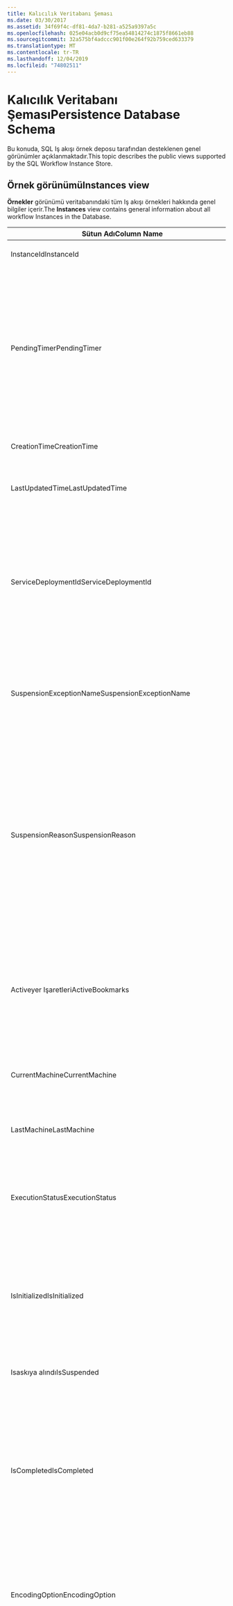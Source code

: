 ```yaml
---
title: Kalıcılık Veritabanı Şeması
ms.date: 03/30/2017
ms.assetid: 34f69f4c-df81-4da7-b281-a525a9397a5c
ms.openlocfilehash: 025e04acb0d9cf75ea54814274c1875f8661eb88
ms.sourcegitcommit: 32a575bf4adccc901f00e264f92b759ced633379
ms.translationtype: MT
ms.contentlocale: tr-TR
ms.lasthandoff: 12/04/2019
ms.locfileid: "74802511"
---
```

# <a name="persistence-database-schema"></a><span data-ttu-id="e96e2-102">Kalıcılık Veritabanı Şeması</span><span class="sxs-lookup"><span data-stu-id="e96e2-102">Persistence Database Schema</span></span>
<span data-ttu-id="e96e2-103">Bu konuda, SQL Iş akışı örnek deposu tarafından desteklenen genel görünümler açıklanmaktadır.</span><span class="sxs-lookup"><span data-stu-id="e96e2-103">This topic describes the public views supported by the SQL Workflow Instance Store.</span></span>  
  
## <a name="instances-view"></a><span data-ttu-id="e96e2-104">Örnek görünümü</span><span class="sxs-lookup"><span data-stu-id="e96e2-104">Instances view</span></span>  
 <span data-ttu-id="e96e2-105">**Örnekler** görünümü veritabanındaki tüm Iş akışı örnekleri hakkında genel bilgiler içerir.</span><span class="sxs-lookup"><span data-stu-id="e96e2-105">The **Instances** view contains general information about all workflow Instances in the Database.</span></span>  
  
|<span data-ttu-id="e96e2-106">Sütun Adı</span><span class="sxs-lookup"><span data-stu-id="e96e2-106">Column Name</span></span>|<span data-ttu-id="e96e2-107">Sütun türü</span><span class="sxs-lookup"><span data-stu-id="e96e2-107">Column Type</span></span>|<span data-ttu-id="e96e2-108">Açıklama</span><span class="sxs-lookup"><span data-stu-id="e96e2-108">Description</span></span>|  
|-----------------|-----------------|-----------------|  
|<span data-ttu-id="e96e2-109">InstanceId</span><span class="sxs-lookup"><span data-stu-id="e96e2-109">InstanceId</span></span>|<span data-ttu-id="e96e2-110">Benzersiz tanımlayıcı</span><span class="sxs-lookup"><span data-stu-id="e96e2-110">UniqueIdentifier</span></span>|<span data-ttu-id="e96e2-111">Bir iş akışı örneğinin KIMLIĞI.</span><span class="sxs-lookup"><span data-stu-id="e96e2-111">The ID of a workflow instance.</span></span>|  
|<span data-ttu-id="e96e2-112">PendingTimer</span><span class="sxs-lookup"><span data-stu-id="e96e2-112">PendingTimer</span></span>|<span data-ttu-id="e96e2-113">DateTime</span><span class="sxs-lookup"><span data-stu-id="e96e2-113">DateTime</span></span>|<span data-ttu-id="e96e2-114">Bir gecikme etkinliğinde iş akışının engellenip engellenmediğini ve Zamanlayıcının süresi dolduktan sonra devam edecek olduğunu gösterir.</span><span class="sxs-lookup"><span data-stu-id="e96e2-114">Indicates that the workflow is blocked on a Delay activity and will be resumed after the timer expires.</span></span> <span data-ttu-id="e96e2-115">İş akışı, bir zamanlayıcının süre sonu beklenememesi durumunda bu değer null olabilir.</span><span class="sxs-lookup"><span data-stu-id="e96e2-115">This value can be null if the workflow is not blocked waiting on a timer to expire.</span></span>|  
|<span data-ttu-id="e96e2-116">CreationTime</span><span class="sxs-lookup"><span data-stu-id="e96e2-116">CreationTime</span></span>|<span data-ttu-id="e96e2-117">DateTime</span><span class="sxs-lookup"><span data-stu-id="e96e2-117">DateTime</span></span>|<span data-ttu-id="e96e2-118">İş akışının ne zaman oluşturulduğunu gösterir.</span><span class="sxs-lookup"><span data-stu-id="e96e2-118">Indicates when the workflow was created.</span></span>|  
|<span data-ttu-id="e96e2-119">LastUpdatedTime</span><span class="sxs-lookup"><span data-stu-id="e96e2-119">LastUpdatedTime</span></span>|<span data-ttu-id="e96e2-120">DateTime</span><span class="sxs-lookup"><span data-stu-id="e96e2-120">DateTime</span></span>|<span data-ttu-id="e96e2-121">İş akışının veritabanına son ne zaman kalıcı olduğunu gösterir.</span><span class="sxs-lookup"><span data-stu-id="e96e2-121">Indicates the last time that the workflow was persisted to the database.</span></span>|  
|<span data-ttu-id="e96e2-122">ServiceDeploymentId</span><span class="sxs-lookup"><span data-stu-id="e96e2-122">ServiceDeploymentId</span></span>|<span data-ttu-id="e96e2-123">BigInt</span><span class="sxs-lookup"><span data-stu-id="e96e2-123">BigInt</span></span>|<span data-ttu-id="e96e2-124">[Servicedağıtımlar] görünümüne yabancı anahtar işlevi görür.</span><span class="sxs-lookup"><span data-stu-id="e96e2-124">Acts as a foreign key to the [ServiceDeployments] view.</span></span> <span data-ttu-id="e96e2-125">Geçerli iş akışı örneği, Web 'de barındırılan bir hizmetin bir örneğidir, bu sütunda bir değer bulunur, aksi takdirde NULL olarak ayarlanır.</span><span class="sxs-lookup"><span data-stu-id="e96e2-125">If the current workflow instance is an instance of a web-hosted service, then this column has a value, otherwise it is set to NULL.</span></span>|  
|<span data-ttu-id="e96e2-126">SuspensionExceptionName</span><span class="sxs-lookup"><span data-stu-id="e96e2-126">SuspensionExceptionName</span></span>|<span data-ttu-id="e96e2-127">Nvarchar (450)</span><span class="sxs-lookup"><span data-stu-id="e96e2-127">Nvarchar(450)</span></span>|<span data-ttu-id="e96e2-128">İş akışının askıya alınmasına neden olan özel durumun türünü (örn. InvalidOperationException) belirtir.</span><span class="sxs-lookup"><span data-stu-id="e96e2-128">Indicates the type of exception (e.g. InvalidOperationException) that caused the workflow to suspend.</span></span>|  
|<span data-ttu-id="e96e2-129">SuspensionReason</span><span class="sxs-lookup"><span data-stu-id="e96e2-129">SuspensionReason</span></span>|<span data-ttu-id="e96e2-130">Nvarchar (max)</span><span class="sxs-lookup"><span data-stu-id="e96e2-130">Nvarchar(max)</span></span>|<span data-ttu-id="e96e2-131">Iş akışı örneğinin neden askıya alındığını gösterir.</span><span class="sxs-lookup"><span data-stu-id="e96e2-131">Indicates why the Workflow Instance was suspended.</span></span> <span data-ttu-id="e96e2-132">Bir özel durum örneğin askıya alınmasına neden olursa, bu sütun özel durumla ilişkili iletiyi içerir.</span><span class="sxs-lookup"><span data-stu-id="e96e2-132">If an exception caused the instance to suspend, then this column contains the message associated with the exception.</span></span><br /><br /> <span data-ttu-id="e96e2-133">Örnek el ile askıya alınmışsa, bu sütun örneği askıya almak için Kullanıcı tarafından belirtilen nedeni içerir.</span><span class="sxs-lookup"><span data-stu-id="e96e2-133">If the instance was manually suspended, then this column contains the user-specified reason for suspending the instance.</span></span>|  
|<span data-ttu-id="e96e2-134">Activeyer Işaretleri</span><span class="sxs-lookup"><span data-stu-id="e96e2-134">ActiveBookmarks</span></span>|<span data-ttu-id="e96e2-135">Nvarchar (max)</span><span class="sxs-lookup"><span data-stu-id="e96e2-135">Nvarchar(max)</span></span>|<span data-ttu-id="e96e2-136">İş akışı örneği boşta ise, bu özellik örneğin hangi yer işaretlerinin engellendiğini gösterir.</span><span class="sxs-lookup"><span data-stu-id="e96e2-136">If the workflow Instance is Idle, this property indicates what bookmarks the instance is blocked on.</span></span> <span data-ttu-id="e96e2-137">Örnek boşta değilse, bu sütun NULL olur.</span><span class="sxs-lookup"><span data-stu-id="e96e2-137">If the Instance is not idle, then this column is NULL.</span></span>|  
|<span data-ttu-id="e96e2-138">CurrentMachine</span><span class="sxs-lookup"><span data-stu-id="e96e2-138">CurrentMachine</span></span>|<span data-ttu-id="e96e2-139">nvarchar (128)</span><span class="sxs-lookup"><span data-stu-id="e96e2-139">Nvarchar(128)</span></span>|<span data-ttu-id="e96e2-140">Bilgisayar adının şu anda bellekte yüklü iş akışı örneği olduğunu gösterir.</span><span class="sxs-lookup"><span data-stu-id="e96e2-140">Indicates the name of the computer currently has the workflow Instance loaded in memory.</span></span>|  
|<span data-ttu-id="e96e2-141">LastMachine</span><span class="sxs-lookup"><span data-stu-id="e96e2-141">LastMachine</span></span>|<span data-ttu-id="e96e2-142">Nvarchar (450)</span><span class="sxs-lookup"><span data-stu-id="e96e2-142">Nvarchar(450)</span></span>|<span data-ttu-id="e96e2-143">İş akışı örneğini yükleyen son bilgisayarı gösterir.</span><span class="sxs-lookup"><span data-stu-id="e96e2-143">Indicates the last computer that loaded the workflow instance.</span></span>|  
|<span data-ttu-id="e96e2-144">ExecutionStatus</span><span class="sxs-lookup"><span data-stu-id="e96e2-144">ExecutionStatus</span></span>|<span data-ttu-id="e96e2-145">Nvarchar (450)</span><span class="sxs-lookup"><span data-stu-id="e96e2-145">Nvarchar(450)</span></span>|<span data-ttu-id="e96e2-146">Iş akışının geçerli yürütme durumunu gösterir.</span><span class="sxs-lookup"><span data-stu-id="e96e2-146">Indicates the current execution state of the Workflow.</span></span> <span data-ttu-id="e96e2-147">Olası durumlar **yürütme**, **Boşta**ve **kapalı**durumlarını içerir.</span><span class="sxs-lookup"><span data-stu-id="e96e2-147">Possible states include **Executing**, **Idle**, **Closed**.</span></span>|  
|<span data-ttu-id="e96e2-148">IsInitialized</span><span class="sxs-lookup"><span data-stu-id="e96e2-148">IsInitialized</span></span>|<span data-ttu-id="e96e2-149">bit</span><span class="sxs-lookup"><span data-stu-id="e96e2-149">Bit</span></span>|<span data-ttu-id="e96e2-150">İş akışı örneğinin başlatılmış olup olmadığını gösterir.</span><span class="sxs-lookup"><span data-stu-id="e96e2-150">Indicates whether the workflow instance has been initialized.</span></span> <span data-ttu-id="e96e2-151">Başlatılmış bir iş akışı örneği, en az bir kez kalıcı olan bir iş akışı örneğidir.</span><span class="sxs-lookup"><span data-stu-id="e96e2-151">An initialized workflow instance is a workflow instance that has been persisted at least once.</span></span>|  
|<span data-ttu-id="e96e2-152">Isaskıya alındı</span><span class="sxs-lookup"><span data-stu-id="e96e2-152">IsSuspended</span></span>|<span data-ttu-id="e96e2-153">bit</span><span class="sxs-lookup"><span data-stu-id="e96e2-153">Bit</span></span>|<span data-ttu-id="e96e2-154">İş akışı örneğinin askıya alınıp alınmadığını gösterir.</span><span class="sxs-lookup"><span data-stu-id="e96e2-154">Indicates whether the workflow instance has been suspended.</span></span>|  
|<span data-ttu-id="e96e2-155">IsCompleted</span><span class="sxs-lookup"><span data-stu-id="e96e2-155">IsCompleted</span></span>|<span data-ttu-id="e96e2-156">bit</span><span class="sxs-lookup"><span data-stu-id="e96e2-156">Bit</span></span>|<span data-ttu-id="e96e2-157">Iş akışı örneğinin yürütülmesinin tamamlanıp bitmediğini belirtir.</span><span class="sxs-lookup"><span data-stu-id="e96e2-157">Indicates whether the Workflow Instance has finished executing.</span></span> <span data-ttu-id="e96e2-158">**Note:**  IIF, **InstanceCompletionAction** özelliği **DeleteAll**olarak ayarlanmış, örnekler tamamlandıktan sonra görünümden kaldırılır.</span><span class="sxs-lookup"><span data-stu-id="e96e2-158">**Note:**  Iif the **InstanceCompletionAction** property is set to **DeleteAll**, the instances are removed from the view upon completion.</span></span>|  
|<span data-ttu-id="e96e2-159">EncodingOption</span><span class="sxs-lookup"><span data-stu-id="e96e2-159">EncodingOption</span></span>|<span data-ttu-id="e96e2-160">Iç</span><span class="sxs-lookup"><span data-stu-id="e96e2-160">TinyInt</span></span>|<span data-ttu-id="e96e2-161">Veri özelliklerini seri hale getirmek için kullanılan kodlamayı açıklar.</span><span class="sxs-lookup"><span data-stu-id="e96e2-161">Describes the encoding used to serialize the data properties.</span></span><br /><br /> <span data-ttu-id="e96e2-162">-0 – kodlama yok</span><span class="sxs-lookup"><span data-stu-id="e96e2-162">-   0 – No encoding</span></span><br /><span data-ttu-id="e96e2-163">-1 – GzipStream</span><span class="sxs-lookup"><span data-stu-id="e96e2-163">-   1 – GzipStream</span></span>|  
|<span data-ttu-id="e96e2-164">ReadWritePrimitiveDataProperties</span><span class="sxs-lookup"><span data-stu-id="e96e2-164">ReadWritePrimitiveDataProperties</span></span>|<span data-ttu-id="e96e2-165">Varbinary (max)</span><span class="sxs-lookup"><span data-stu-id="e96e2-165">Varbinary(max)</span></span>|<span data-ttu-id="e96e2-166">Örnek yüklendiğinde iş akışı çalışma zamanına geri sağlanacak serileştirilmiş örnek veri özelliklerini içerir.</span><span class="sxs-lookup"><span data-stu-id="e96e2-166">Contains serialized instance data properties that will be provided back to the workflow Runtime when the instance is loaded.</span></span><br /><br /> <span data-ttu-id="e96e2-167">Her ilkel özellik yerel bir CLR türüdür ve bu, Blobun serisini kaldırmak için özel derlemeler gerekmediği anlamına gelir.</span><span class="sxs-lookup"><span data-stu-id="e96e2-167">Each primitive property is a native CLR type, which means that no special assemblies are needed to deserialize the blob.</span></span>|  
|<span data-ttu-id="e96e2-168">WriteOnlyPrimitiveDataProperties</span><span class="sxs-lookup"><span data-stu-id="e96e2-168">WriteOnlyPrimitiveDataProperties</span></span>|<span data-ttu-id="e96e2-169">Varbinary (max)</span><span class="sxs-lookup"><span data-stu-id="e96e2-169">Varbinary(max)</span></span>|<span data-ttu-id="e96e2-170">Örnek yüklendiğinde iş akışı çalışma zamanına geri sağlanmayan serileştirilmiş örnek veri özelliklerini içerir.</span><span class="sxs-lookup"><span data-stu-id="e96e2-170">Contains serialized instance data properties that are not provided back to the workflow runtime when the instance is loaded.</span></span><br /><br /> <span data-ttu-id="e96e2-171">Her ilkel özellik yerel bir CLR türüdür ve bu, Blobun serisini kaldırmak için özel derlemeler gerekmediği anlamına gelir.</span><span class="sxs-lookup"><span data-stu-id="e96e2-171">Each primitive property is a native CLR type, which means that no special assemblies are needed to deserialize the blob.</span></span>|  
|<span data-ttu-id="e96e2-172">ReadWriteComplexDataProperties</span><span class="sxs-lookup"><span data-stu-id="e96e2-172">ReadWriteComplexDataProperties</span></span>|<span data-ttu-id="e96e2-173">Varbinary (max)</span><span class="sxs-lookup"><span data-stu-id="e96e2-173">Varbinary(max)</span></span>|<span data-ttu-id="e96e2-174">Örnek yüklendiğinde iş akışı çalışma zamanına geri sağlanacak serileştirilmiş örnek veri özelliklerini içerir.</span><span class="sxs-lookup"><span data-stu-id="e96e2-174">Contains serialized instance data properties that will be provided back to the workflow runtime when the instance is loaded.</span></span><br /><br /> <span data-ttu-id="e96e2-175">Seri hale getirici, bu bloba depolanan tüm nesne türleri hakkında bilgi gerektirir.</span><span class="sxs-lookup"><span data-stu-id="e96e2-175">A deserializer would require knowledge of all object types stored in this blob.</span></span>|  
|<span data-ttu-id="e96e2-176">WriteOnlyComplexDataProperties</span><span class="sxs-lookup"><span data-stu-id="e96e2-176">WriteOnlyComplexDataProperties</span></span>|<span data-ttu-id="e96e2-177">Varbinary (max)</span><span class="sxs-lookup"><span data-stu-id="e96e2-177">Varbinary(max)</span></span>|<span data-ttu-id="e96e2-178">Örnek yüklendiğinde iş akışı çalışma zamanına geri sağlanmayan serileştirilmiş örnek veri özelliklerini içerir.</span><span class="sxs-lookup"><span data-stu-id="e96e2-178">Contains serialized instance data properties that are not provided back to the workflow runtime when the instance is loaded.</span></span><br /><br /> <span data-ttu-id="e96e2-179">Seri hale getirici, bu bloba depolanan tüm nesne türleri hakkında bilgi gerektirir.</span><span class="sxs-lookup"><span data-stu-id="e96e2-179">A deserializer would require knowledge of all object types stored in this blob.</span></span>|  
|<span data-ttu-id="e96e2-180">IdentityName</span><span class="sxs-lookup"><span data-stu-id="e96e2-180">IdentityName</span></span>|<span data-ttu-id="e96e2-181">Nvarchar (max)</span><span class="sxs-lookup"><span data-stu-id="e96e2-181">Nvarchar(max)</span></span>|<span data-ttu-id="e96e2-182">İş akışı tanımının adı.</span><span class="sxs-lookup"><span data-stu-id="e96e2-182">The name of the workflow definition.</span></span>|  
|<span data-ttu-id="e96e2-183">IdentityPackage</span><span class="sxs-lookup"><span data-stu-id="e96e2-183">IdentityPackage</span></span>|<span data-ttu-id="e96e2-184">Nvarchar (max)</span><span class="sxs-lookup"><span data-stu-id="e96e2-184">Nvarchar(max)</span></span>|<span data-ttu-id="e96e2-185">İş akışı oluşturulduğunda verilen paket bilgileri (örneğin, derleme adı).</span><span class="sxs-lookup"><span data-stu-id="e96e2-185">The package information given when the workflow was created (such as the assembly name).</span></span>|  
|<span data-ttu-id="e96e2-186">{1&gt;Yapı (Build)&lt;1}</span><span class="sxs-lookup"><span data-stu-id="e96e2-186">Build</span></span>|<span data-ttu-id="e96e2-187">BigInt</span><span class="sxs-lookup"><span data-stu-id="e96e2-187">BigInt</span></span>|<span data-ttu-id="e96e2-188">İş akışı sürümünün yapı numarası.</span><span class="sxs-lookup"><span data-stu-id="e96e2-188">The build number of the workflow version.</span></span>|  
|<span data-ttu-id="e96e2-189">düzeltme sınıfı,</span><span class="sxs-lookup"><span data-stu-id="e96e2-189">Major</span></span>|<span data-ttu-id="e96e2-190">BigInt</span><span class="sxs-lookup"><span data-stu-id="e96e2-190">BigInt</span></span>|<span data-ttu-id="e96e2-191">İş akışı sürümünün ana numarası.</span><span class="sxs-lookup"><span data-stu-id="e96e2-191">The major number of the workflow version.</span></span>|  
|<span data-ttu-id="e96e2-192">düzeltme sınıfı,</span><span class="sxs-lookup"><span data-stu-id="e96e2-192">Minor</span></span>|<span data-ttu-id="e96e2-193">BigInt</span><span class="sxs-lookup"><span data-stu-id="e96e2-193">BigInt</span></span>|<span data-ttu-id="e96e2-194">İş akışı sürümünün küçük sayısı.</span><span class="sxs-lookup"><span data-stu-id="e96e2-194">The minor number of the workflow version.</span></span>|  
|<span data-ttu-id="e96e2-195">Gözden geçirme</span><span class="sxs-lookup"><span data-stu-id="e96e2-195">Revision</span></span>|<span data-ttu-id="e96e2-196">BigInt</span><span class="sxs-lookup"><span data-stu-id="e96e2-196">BigInt</span></span>|<span data-ttu-id="e96e2-197">İş akışı sürümünün düzeltme numarası.</span><span class="sxs-lookup"><span data-stu-id="e96e2-197">The revision number of the workflow version.</span></span>|  
  
> [!CAUTION]
> <span data-ttu-id="e96e2-198">**Örnekler** görünümü bir Delete tetikleyicisi de içerir.</span><span class="sxs-lookup"><span data-stu-id="e96e2-198">The **Instances** view also contains a Delete trigger.</span></span> <span data-ttu-id="e96e2-199">Uygun izinlere sahip kullanıcılar, iş akışı örneklerini veritabanından zorla kaldıracak bu görünüme karşı delete deyimlerini yürütebilir.</span><span class="sxs-lookup"><span data-stu-id="e96e2-199">Users with the appropriate permissions can execute delete statements against this view that will forcefully remove workflow Instances from the Database.</span></span> <span data-ttu-id="e96e2-200">İş akışı çalışma zamanının altındaki bir örneği silmek istenmeden sonuçlara neden olabileceğinden, doğrudan görünümden yalnızca son çare olarak silinmesini öneririz.</span><span class="sxs-lookup"><span data-stu-id="e96e2-200">We recommend deleting directly from the view only as a last resort because deleting an instance from underneath the workflow runtime could result in unintended consequences.</span></span> <span data-ttu-id="e96e2-201">Bunun yerine, iş akışı çalışma zamanının örneği sonlandırmayı sağlamak için Iş akışı örneği yönetim uç noktasını kullanın.</span><span class="sxs-lookup"><span data-stu-id="e96e2-201">Instead, use the Workflow Instance Management Endpoint to have the workflow runtime terminate the instance.</span></span> <span data-ttu-id="e96e2-202">Görünümden çok sayıda örnek silmek istiyorsanız, bu örneklerde çalışan etkin çalışma zamanları olmadığından emin olun.</span><span class="sxs-lookup"><span data-stu-id="e96e2-202">If you want to delete a large number of Instances from the view, make sure there are no active runtimes that could be operating on these instances.</span></span>  
  
## <a name="servicedeployments-view"></a><span data-ttu-id="e96e2-203">Servicedağıtımlar görünümü</span><span class="sxs-lookup"><span data-stu-id="e96e2-203">ServiceDeployments view</span></span>  
 <span data-ttu-id="e96e2-204">**Servicedağıtımlar** görünümü tüm Web (IIS/WAS) barındırılan iş akışı hizmetleri için dağıtım bilgilerini içerir.</span><span class="sxs-lookup"><span data-stu-id="e96e2-204">The **ServiceDeployments** view contains deployment information for all Web (IIS/WAS) hosted workflow services.</span></span> <span data-ttu-id="e96e2-205">Web 'de barındırılan her iş akışı örneği, bu görünümdeki bir satıra başvuran bir **ServiceDeploymentId** içerir.</span><span class="sxs-lookup"><span data-stu-id="e96e2-205">Each workflow instance that is Web-hosted will contain a **ServiceDeploymentId** that refers to a row in this view.</span></span>  
  
|<span data-ttu-id="e96e2-206">Sütun Adı</span><span class="sxs-lookup"><span data-stu-id="e96e2-206">Column Name</span></span>|<span data-ttu-id="e96e2-207">Sütun türü</span><span class="sxs-lookup"><span data-stu-id="e96e2-207">Column Type</span></span>|<span data-ttu-id="e96e2-208">Açıklama</span><span class="sxs-lookup"><span data-stu-id="e96e2-208">Description</span></span>|  
|-----------------|-----------------|-----------------|  
|<span data-ttu-id="e96e2-209">ServiceDeploymentId</span><span class="sxs-lookup"><span data-stu-id="e96e2-209">ServiceDeploymentId</span></span>|<span data-ttu-id="e96e2-210">BigInt</span><span class="sxs-lookup"><span data-stu-id="e96e2-210">BigInt</span></span>|<span data-ttu-id="e96e2-211">Bu görünüm için birincil anahtar.</span><span class="sxs-lookup"><span data-stu-id="e96e2-211">The primary key for this view.</span></span>|  
|<span data-ttu-id="e96e2-212">Site adı</span><span class="sxs-lookup"><span data-stu-id="e96e2-212">SiteName</span></span>|<span data-ttu-id="e96e2-213">Nvarchar (max)</span><span class="sxs-lookup"><span data-stu-id="e96e2-213">Nvarchar(max)</span></span>|<span data-ttu-id="e96e2-214">İş akışı hizmetini içeren sitenin adını temsil eder (örneğin, **varsayılan Web sitesi**).</span><span class="sxs-lookup"><span data-stu-id="e96e2-214">Represents the name of the site that contains the workflow service (e.g. **Default Web Site**).</span></span>|  
|<span data-ttu-id="e96e2-215">RelativeServicePath</span><span class="sxs-lookup"><span data-stu-id="e96e2-215">RelativeServicePath</span></span>|<span data-ttu-id="e96e2-216">Nvarchar (max)</span><span class="sxs-lookup"><span data-stu-id="e96e2-216">Nvarchar(max)</span></span>|<span data-ttu-id="e96e2-217">İş akışı hizmetine işaret eden siteyle ilişkili sanal yolu temsil eder.</span><span class="sxs-lookup"><span data-stu-id="e96e2-217">Represents the virtual path relative to the site that points to the workflow service.</span></span> <span data-ttu-id="e96e2-218">DomainName.  **/APP1/PurchaseOrderService.svc**).</span><span class="sxs-lookup"><span data-stu-id="e96e2-218">(e.g.  **/app1/PurchaseOrderService.svc**).</span></span>|  
|<span data-ttu-id="e96e2-219">RelativeApplicationPath</span><span class="sxs-lookup"><span data-stu-id="e96e2-219">RelativeApplicationPath</span></span>|<span data-ttu-id="e96e2-220">Nvarchar (max)</span><span class="sxs-lookup"><span data-stu-id="e96e2-220">Nvarchar(max)</span></span>|<span data-ttu-id="e96e2-221">İş akışı hizmetini içeren bir uygulamayı işaret eden siteyle ilişkili sanal yolu temsil eder.</span><span class="sxs-lookup"><span data-stu-id="e96e2-221">Represents the virtual path relative to the site that points to an application that contains the workflow service.</span></span> <span data-ttu-id="e96e2-222">(ör. **/APP1**).</span><span class="sxs-lookup"><span data-stu-id="e96e2-222">(e.g. **/app1**).</span></span>|  
|<span data-ttu-id="e96e2-223">ServiceName</span><span class="sxs-lookup"><span data-stu-id="e96e2-223">ServiceName</span></span>|<span data-ttu-id="e96e2-224">Nvarchar (max)</span><span class="sxs-lookup"><span data-stu-id="e96e2-224">Nvarchar(max)</span></span>|<span data-ttu-id="e96e2-225">İş akışı hizmetinin adını temsil eder.</span><span class="sxs-lookup"><span data-stu-id="e96e2-225">Represents the name of the workflow Service.</span></span> <span data-ttu-id="e96e2-226">(örn. **PurchaseOrderService**).</span><span class="sxs-lookup"><span data-stu-id="e96e2-226">(e.g. **PurchaseOrderService**).</span></span>|  
|<span data-ttu-id="e96e2-227">ServiceNamespace</span><span class="sxs-lookup"><span data-stu-id="e96e2-227">ServiceNamespace</span></span>|<span data-ttu-id="e96e2-228">Nvarchar (max)</span><span class="sxs-lookup"><span data-stu-id="e96e2-228">Nvarchar(max)</span></span>|<span data-ttu-id="e96e2-229">İş akışı hizmetinin ad alanını temsil eder.</span><span class="sxs-lookup"><span data-stu-id="e96e2-229">Represents the namespace of the workflow Service.</span></span> <span data-ttu-id="e96e2-230">(ör. **şirketim**).</span><span class="sxs-lookup"><span data-stu-id="e96e2-230">(e.g. **MyCompany**).</span></span>|  
  
 <span data-ttu-id="e96e2-231">Servicedağıtımlar görünümü bir silme tetikleyicisi de içerir.</span><span class="sxs-lookup"><span data-stu-id="e96e2-231">The ServiceDeployments View also contains a Delete trigger.</span></span> <span data-ttu-id="e96e2-232">Uygun izinlere sahip kullanıcılar, Service Deployment girişlerini veritabanından kaldırmak için bu görünüme karşı delete deyimlerini yürütebilir.</span><span class="sxs-lookup"><span data-stu-id="e96e2-232">Users with the appropriate permissions can execute delete statements against this view to remove ServiceDeployment entries from the Database.</span></span> <span data-ttu-id="e96e2-233">Aşağıdakilere dikkat edin:</span><span class="sxs-lookup"><span data-stu-id="e96e2-233">Note that:</span></span>  
  
1. <span data-ttu-id="e96e2-234">Bu işlemi gerçekleştirmeden önce tüm veritabanının kilitlenmesi gerektiğinden, bu görünümden girişlerin silinmesi maliyetlidir.</span><span class="sxs-lookup"><span data-stu-id="e96e2-234">Deleting entries from this view is costly since the entire Database must be locked prior to performing this operation.</span></span> <span data-ttu-id="e96e2-235">Bu, bir iş akışı örneğinin var olmayan bir ServiceDeployment girdisine başvurabileceği senaryoya engel olmak için gereklidir.</span><span class="sxs-lookup"><span data-stu-id="e96e2-235">This is necessary to avoid the scenario where a workflow Instance could refer to a non-existent ServiceDeployment entry.</span></span> <span data-ttu-id="e96e2-236">Bu görünümden yalnızca saat/bakım pencereleri sırasında silin.</span><span class="sxs-lookup"><span data-stu-id="e96e2-236">Delete from this view only during down times / maintenance windows.</span></span>  
  
2. <span data-ttu-id="e96e2-237">**Örnekler** görünümündeki girişler tarafından başvurulan bir ServiceDeployment satırını silme girişimleri, işlem olmadan sonuçlanır.</span><span class="sxs-lookup"><span data-stu-id="e96e2-237">Any attempt to delete a ServiceDeployment row which is referenced to by entries in the **Instances** view will result in a no-op.</span></span> <span data-ttu-id="e96e2-238">ServiceDeployment satırlarını yalnızca sıfır başvuru ile silebilirsiniz.</span><span class="sxs-lookup"><span data-stu-id="e96e2-238">You can only delete ServiceDeployment rows with zero references.</span></span>  
  
## <a name="instancepromotedproperties-view"></a><span data-ttu-id="e96e2-239">InstancePromotedProperties görünümü</span><span class="sxs-lookup"><span data-stu-id="e96e2-239">InstancePromotedProperties view</span></span>  
 <span data-ttu-id="e96e2-240">**InstancePromotedProperties** görünümü, Kullanıcı tarafından belirtilen tüm yükseltilen özelliklerle ilgili bilgiler içerir.</span><span class="sxs-lookup"><span data-stu-id="e96e2-240">The **InstancePromotedProperties** view contains information for all the promoted properties that are specified by the user.</span></span> <span data-ttu-id="e96e2-241">Yükseltilen bir özellik, bir kullanıcının örnekleri almak için sorgularda kullanabileceği birinci sınıf bir özellik olarak çalışır.</span><span class="sxs-lookup"><span data-stu-id="e96e2-241">A promoted property functions as a first-class property, which a user can use in queries to retrieve instances.</span></span>  <span data-ttu-id="e96e2-242">Örneğin, bir Kullanıcı her zaman **değer1** sütununda bir siparişin maliyetini depolayan bir PurchaseOrder yükseltmesi ekleyebilir.</span><span class="sxs-lookup"><span data-stu-id="e96e2-242">For example, a user could add a PurchaseOrder promotion which always stores the cost of an order in the **Value1** column.</span></span> <span data-ttu-id="e96e2-243">Bu, bir kullanıcının maliyeti belirli bir değeri aşan tüm satın alma siparişlerinin sorgulanbilmesini sağlar.</span><span class="sxs-lookup"><span data-stu-id="e96e2-243">This would enable a user to query for all purchase orders whose cost exceeds a certain value.</span></span>  
  
|<span data-ttu-id="e96e2-244">Sütun türü</span><span class="sxs-lookup"><span data-stu-id="e96e2-244">Column Type</span></span>|<span data-ttu-id="e96e2-245">Sütun türü</span><span class="sxs-lookup"><span data-stu-id="e96e2-245">Column Type</span></span>|<span data-ttu-id="e96e2-246">Açıklama</span><span class="sxs-lookup"><span data-stu-id="e96e2-246">Description</span></span>|  
|-|-|-|  
|<span data-ttu-id="e96e2-247">InstanceId</span><span class="sxs-lookup"><span data-stu-id="e96e2-247">InstanceId</span></span>|<span data-ttu-id="e96e2-248">Benzersiz tanımlayıcı</span><span class="sxs-lookup"><span data-stu-id="e96e2-248">UniqueIdentifier</span></span>|<span data-ttu-id="e96e2-249">Iş akışı örneğinin KIMLIĞI</span><span class="sxs-lookup"><span data-stu-id="e96e2-249">The ID of the Workflow Instance</span></span>|  
|<span data-ttu-id="e96e2-250">EncodingOption</span><span class="sxs-lookup"><span data-stu-id="e96e2-250">EncodingOption</span></span>|<span data-ttu-id="e96e2-251">Iç</span><span class="sxs-lookup"><span data-stu-id="e96e2-251">TinyInt</span></span>|<span data-ttu-id="e96e2-252">Yükseltilen ikili özellikleri seri hale getirmek için kullanılan kodlamayı açıklar.</span><span class="sxs-lookup"><span data-stu-id="e96e2-252">Describes the encoding used to serialize the promoted binary properties.</span></span><br /><br /> <span data-ttu-id="e96e2-253">-0 – kodlama yok</span><span class="sxs-lookup"><span data-stu-id="e96e2-253">-   0 – No encoding</span></span><br /><span data-ttu-id="e96e2-254">-1 – GZipStream</span><span class="sxs-lookup"><span data-stu-id="e96e2-254">-   1 – GZipStream</span></span>|  
|<span data-ttu-id="e96e2-255">PromotionName</span><span class="sxs-lookup"><span data-stu-id="e96e2-255">PromotionName</span></span>|<span data-ttu-id="e96e2-256">Nvarchar (400)</span><span class="sxs-lookup"><span data-stu-id="e96e2-256">Nvarchar(400)</span></span>|<span data-ttu-id="e96e2-257">Bu örnekle ilişkili yükseltmenin adı.</span><span class="sxs-lookup"><span data-stu-id="e96e2-257">The name of the Promotion associated with this instance.</span></span> <span data-ttu-id="e96e2-258">Bu satırdaki genel sütunlara bağlam eklemek için PromotionName gereklidir.</span><span class="sxs-lookup"><span data-stu-id="e96e2-258">The PromotionName is needed to add context to the generic columns in this row.</span></span><br /><br /> <span data-ttu-id="e96e2-259">Örneğin, PurchaseOrder 'nin PromotionName değeri, değer1 'in sipariş maliyetini içerdiğini, değer2 'nin siparişi veren müşterinin adını içerdiğini, 1. değerin müşterinin adresini içerdiğini vb. gösterir.</span><span class="sxs-lookup"><span data-stu-id="e96e2-259">For example, a PromotionName of PurchaseOrder could indicate that Value1 contains the cost of the order, Value2 contains the name of the customer who placed the order, Value 3 contains the address of the customer, and so on.</span></span>|  
|<span data-ttu-id="e96e2-260">Değer [1-32]</span><span class="sxs-lookup"><span data-stu-id="e96e2-260">Value[1-32]</span></span>|<span data-ttu-id="e96e2-261">SqlVariant</span><span class="sxs-lookup"><span data-stu-id="e96e2-261">SqlVariant</span></span>|<span data-ttu-id="e96e2-262">[1-32] değeri, bir SQLVARIANT sütununda depolanabilecek değerler içeriyor.</span><span class="sxs-lookup"><span data-stu-id="e96e2-262">Value[1-32] contains values that can be stored in a SqlVariant column.</span></span> <span data-ttu-id="e96e2-263">Tek bir promosyon 32 taneden fazla SQLVARIANT içeremez.</span><span class="sxs-lookup"><span data-stu-id="e96e2-263">A single promotion cannot contain more than 32 SqlVariants.</span></span>|  
|<span data-ttu-id="e96e2-264">Değer [33-64]</span><span class="sxs-lookup"><span data-stu-id="e96e2-264">Value[33-64]</span></span>|<span data-ttu-id="e96e2-265">Varbinary (max)</span><span class="sxs-lookup"><span data-stu-id="e96e2-265">Varbinary(max)</span></span>|<span data-ttu-id="e96e2-266">[33-64] değeri serileştirilmiş değerler içeriyor. Örneğin, Value33, satın alınan bir öğenin JPEG içerebilir.</span><span class="sxs-lookup"><span data-stu-id="e96e2-266">Value[33-64] contains serialized values.For instance, Value33 could contain a JPEG of an item being purchased.</span></span> <span data-ttu-id="e96e2-267">Tek bir promosyon 32 taneden fazla ikili özellik içeremez</span><span class="sxs-lookup"><span data-stu-id="e96e2-267">A single promotion cannot contain more than 32 binary properties</span></span>|  
  
 <span data-ttu-id="e96e2-268">InstancePromotedProperties Görünümü şemaya bağlıdır, bu da kullanıcıların bu görünüme yönelik sorguları iyileştirmek için bir veya daha fazla sütuna dizinler ekleyebileceği anlamına gelir.</span><span class="sxs-lookup"><span data-stu-id="e96e2-268">The InstancePromotedProperties view is schema bound, which means that users can add indices on one or more columns in order to optimize queries against this view.</span></span>  
  
> [!NOTE]
> <span data-ttu-id="e96e2-269">Dizinli bir görünüm daha fazla depolama alanı gerektirir ve ek işleme yükü ekler.</span><span class="sxs-lookup"><span data-stu-id="e96e2-269">An indexed view requires more storage and adds additional processing overhead.</span></span> <span data-ttu-id="e96e2-270">Daha fazla bilgi için lütfen [SQL Server 2008 dizinli görünümlerle performansı artırma](https://docs.microsoft.com/previous-versions/sql/sql-server-2008/dd171921(v=sql.100)) bölümüne bakın.</span><span class="sxs-lookup"><span data-stu-id="e96e2-270">Please refer to [Improving Performance with SQL Server 2008 Indexed Views](https://docs.microsoft.com/previous-versions/sql/sql-server-2008/dd171921(v=sql.100)) for more information.</span></span>
